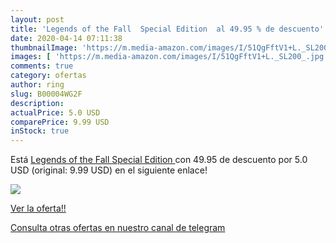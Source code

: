 ```yaml
---
layout: post
title: 'Legends of the Fall  Special Edition  al 49.95 % de descuento'
date: 2020-04-14 07:11:38
thumbnailImage: 'https://m.media-amazon.com/images/I/51QgFftV1+L._SL200_.jpg'
images: [ 'https://m.media-amazon.com/images/I/51QgFftV1+L._SL200_.jpg' ]
comments: true
category: ofertas
author: ring
slug: B00004WG2F
description:
actualPrice: 5.0 USD
comparePrice: 9.99 USD
inStock: true
---
```


Está [Legends of the Fall  Special Edition ](https://www.amazon.com/dp/B00004WG2F/?tag=redken08-20) con 49.95 de descuento por 5.0 USD (original: 9.99 USD) en el siguiente enlace!

[![](https://m.media-amazon.com/images/I/51QgFftV1+L._SL200_.jpg)](https://www.amazon.com/dp/B00004WG2F/?tag=redken08-20)

[Ver la oferta!!](https://www.amazon.com/dp/B00004WG2F/?tag=redken08-20)

[Consulta otras ofertas en nuestro canal de telegram](https://t.me/s/ofertas25)
